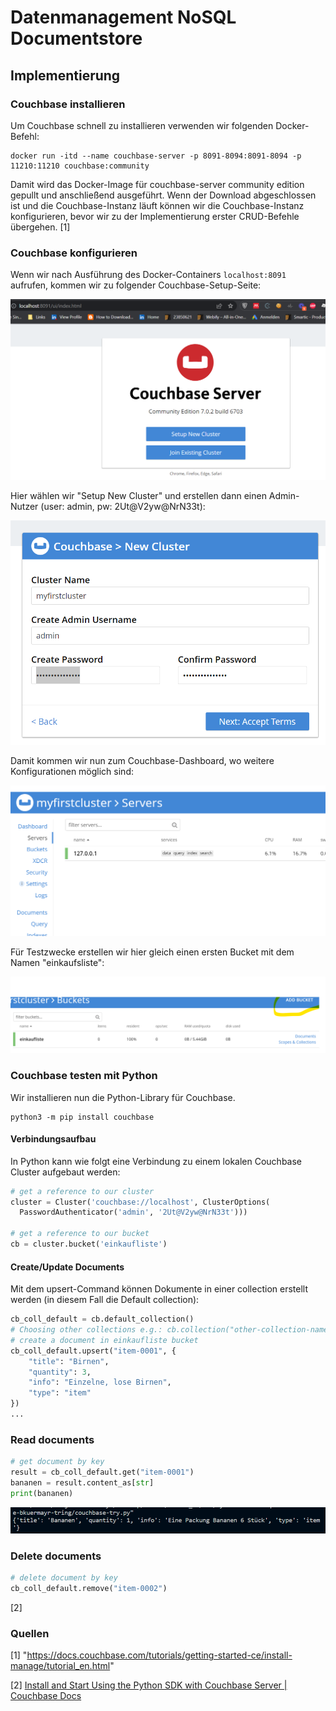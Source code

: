 # Datenmanagement NoSQL Documentstore

## Implementierung

### Couchbase installieren

Um Couchbase schnell zu installieren verwenden wir folgenden Docker-Befehl:

```
docker run -itd --name couchbase-server -p 8091-8094:8091-8094 -p 11210:11210 couchbase:community
```

Damit wird das Docker-Image für couchbase-server community edition gepullt und anschließend ausgeführt. Wenn der Download abgeschlossen ist und die Couchbase-Instanz läuft können wir die Couchbase-Instanz konfigurieren, bevor wir zu der Implementierung erster CRUD-Befehle übergehen.
[1]

### Couchbase konfigurieren

Wenn wir nach Ausführung des Docker-Containers `localhost:8091` aufrufen, kommen wir zu folgender Couchbase-Setup-Seite:

![couchbase setup](./assets/setup_cb.png)

Hier wählen wir "Setup New Cluster" und erstellen dann einen Admin-Nutzer (user: admin, pw: 2Ut@V2yw@NrN33t):

![](./assets\2022-04-07-13-02-56-image.png)

Damit kommen wir nun zum Couchbase-Dashboard, wo weitere Konfigurationen möglich sind:

![](./assets\2022-04-07-13-04-14-image.png)

Für Testzwecke erstellen wir hier gleich einen ersten Bucket mit dem Namen "einkaufsliste":

![](./assets/2022-04-07-13-18-44-image.png)

### Couchbase testen mit Python

Wir installieren nun die Python-Library für Couchbase.

```
python3 -m pip install couchbase
```

#### Verbindungsaufbau

In Python kann wie folgt eine Verbindung zu einem lokalen Couchbase Cluster aufgebaut werden:

```python
# get a reference to our cluster
cluster = Cluster('couchbase://localhost', ClusterOptions(
  PasswordAuthenticator('admin', '2Ut@V2yw@NrN33t')))

# get a reference to our bucket
cb = cluster.bucket('einkaufliste')
```

#### Create/Update Documents

Mit dem upsert-Command können Dokumente in einer collection erstellt werden (in diesem Fall die Default collection):

```python
cb_coll_default = cb.default_collection()
# Choosing other collections e.g.: cb.collection("other-collection-name")
# create a document in einkaufliste bucket
cb_coll_default.upsert("item-0001", {
    "title": "Birnen",
    "quantity": 3,
    "info": "Einzelne, lose Birnen",
    "type": "item"
})
...
```

### Read documents

```python
# get document by key
result = cb_coll_default.get("item-0001")
bananen = result.content_as[str]
print(bananen)
```

![](./assets\2022-04-07-13-36-00-image.png)

### Delete documents

```python
# delete document by key
cb_coll_default.remove("item-0002")
```

[2]

### Quellen

[1] "https://docs.couchbase.com/tutorials/getting-started-ce/install-manage/tutorial_en.html"

[2] [Install and Start Using the Python SDK with Couchbase Server | Couchbase Docs](https://docs.couchbase.com/python-sdk/current/hello-world/start-using-sdk.html)
